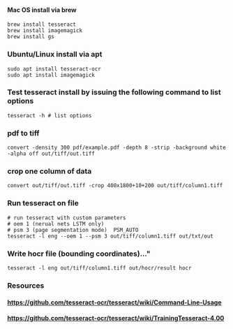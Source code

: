 
#### Mac OS install via brew
```console
brew install tesseract
brew install imagemagick
brew install gs
```

### Ubuntu/Linux install via apt
```console
sudo apt install tesseract-ocr
sudo apt install imagemagick
```

### Test tesseract install by issuing the following command to list options
```console
tesseract -h # list options
```

### pdf to tiff
```console
convert -density 300 pdf/example.pdf -depth 8 -strip -background white -alpha off out/tiff/out.tiff
```

### crop one column of data
```console
convert out/tiff/out.tiff -crop 400x1800+10+200 out/tiff/column1.tiff
```

### Run tesseract on file
```console
# run tesseract with custom parameters
# oem 1 (nerual nets LSTM only)
# psm 3 (page segmentation mode)  PSM_AUTO
tesseract -l eng --oem 1 --psm 3 out/tiff/column1.tiff out/txt/out
```

### Write hocr file (bounding coordinates)..."
```console
tesseract -l eng out/tiff/column1.tiff out/hocr/result hocr
```

### Resources
#### https://github.com/tesseract-ocr/tesseract/wiki/Command-Line-Usage
#### https://github.com/tesseract-ocr/tesseract/wiki/TrainingTesseract-4.00
